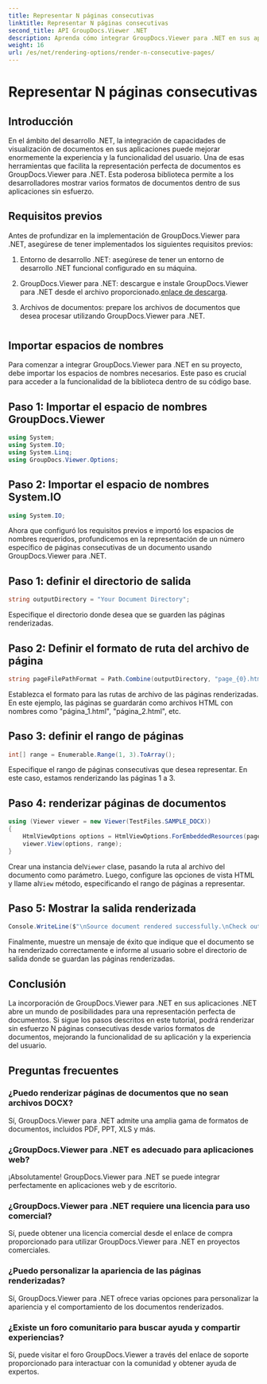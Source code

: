 ```yaml
---
title: Representar N páginas consecutivas
linktitle: Representar N páginas consecutivas
second_title: API GroupDocs.Viewer .NET
description: Aprenda cómo integrar GroupDocs.Viewer para .NET en sus aplicaciones para representar sin esfuerzo documentos con N páginas consecutivas.
weight: 16
url: /es/net/rendering-options/render-n-consecutive-pages/
---
```


# Representar N páginas consecutivas

## Introducción
En el ámbito del desarrollo .NET, la integración de capacidades de visualización de documentos en sus aplicaciones puede mejorar enormemente la experiencia y la funcionalidad del usuario. Una de esas herramientas que facilita la representación perfecta de documentos es GroupDocs.Viewer para .NET. Esta poderosa biblioteca permite a los desarrolladores mostrar varios formatos de documentos dentro de sus aplicaciones sin esfuerzo.
## Requisitos previos
Antes de profundizar en la implementación de GroupDocs.Viewer para .NET, asegúrese de tener implementados los siguientes requisitos previos:
1. Entorno de desarrollo .NET: asegúrese de tener un entorno de desarrollo .NET funcional configurado en su máquina.
  
2.  GroupDocs.Viewer para .NET: descargue e instale GroupDocs.Viewer para .NET desde el archivo proporcionado.[enlace de descarga](https://releases.groupdocs.com/viewer/net/).
3. Archivos de documentos: prepare los archivos de documentos que desea procesar utilizando GroupDocs.Viewer para .NET.
#
## Importar espacios de nombres
Para comenzar a integrar GroupDocs.Viewer para .NET en su proyecto, debe importar los espacios de nombres necesarios. Este paso es crucial para acceder a la funcionalidad de la biblioteca dentro de su código base.
## Paso 1: Importar el espacio de nombres GroupDocs.Viewer
```csharp
using System;
using System.IO;
using System.Linq;
using GroupDocs.Viewer.Options;
```
## Paso 2: Importar el espacio de nombres System.IO
```csharp
using System.IO;
```

Ahora que configuró los requisitos previos e importó los espacios de nombres requeridos, profundicemos en la representación de un número específico de páginas consecutivas de un documento usando GroupDocs.Viewer para .NET.
## Paso 1: definir el directorio de salida
```csharp
string outputDirectory = "Your Document Directory";
```
Especifique el directorio donde desea que se guarden las páginas renderizadas.
## Paso 2: Definir el formato de ruta del archivo de página
```csharp
string pageFilePathFormat = Path.Combine(outputDirectory, "page_{0}.html");
```
Establezca el formato para las rutas de archivo de las páginas renderizadas. En este ejemplo, las páginas se guardarán como archivos HTML con nombres como "página_1.html", "página_2.html", etc.
## Paso 3: definir el rango de páginas
```csharp
int[] range = Enumerable.Range(1, 3).ToArray();
```
Especifique el rango de páginas consecutivas que desea representar. En este caso, estamos renderizando las páginas 1 a 3.
## Paso 4: renderizar páginas de documentos
```csharp
using (Viewer viewer = new Viewer(TestFiles.SAMPLE_DOCX))
{
    HtmlViewOptions options = HtmlViewOptions.ForEmbeddedResources(pageFilePathFormat);
    viewer.View(options, range);
}
```
 Crear una instancia del`Viewer` clase, pasando la ruta al archivo del documento como parámetro. Luego, configure las opciones de vista HTML y llame al`View` método, especificando el rango de páginas a representar.
## Paso 5: Mostrar la salida renderizada
```csharp
Console.WriteLine($"\nSource document rendered successfully.\nCheck output in {outputDirectory}.");
```
Finalmente, muestre un mensaje de éxito que indique que el documento se ha renderizado correctamente e informe al usuario sobre el directorio de salida donde se guardan las páginas renderizadas.

## Conclusión
La incorporación de GroupDocs.Viewer para .NET en sus aplicaciones .NET abre un mundo de posibilidades para una representación perfecta de documentos. Si sigue los pasos descritos en este tutorial, podrá renderizar sin esfuerzo N páginas consecutivas desde varios formatos de documentos, mejorando la funcionalidad de su aplicación y la experiencia del usuario.
## Preguntas frecuentes
### ¿Puedo renderizar páginas de documentos que no sean archivos DOCX?
Sí, GroupDocs.Viewer para .NET admite una amplia gama de formatos de documentos, incluidos PDF, PPT, XLS y más.
### ¿GroupDocs.Viewer para .NET es adecuado para aplicaciones web?
¡Absolutamente! GroupDocs.Viewer para .NET se puede integrar perfectamente en aplicaciones web y de escritorio.
### ¿GroupDocs.Viewer para .NET requiere una licencia para uso comercial?
Sí, puede obtener una licencia comercial desde el enlace de compra proporcionado para utilizar GroupDocs.Viewer para .NET en proyectos comerciales.
### ¿Puedo personalizar la apariencia de las páginas renderizadas?
Sí, GroupDocs.Viewer para .NET ofrece varias opciones para personalizar la apariencia y el comportamiento de los documentos renderizados.
### ¿Existe un foro comunitario para buscar ayuda y compartir experiencias?
Sí, puede visitar el foro GroupDocs.Viewer a través del enlace de soporte proporcionado para interactuar con la comunidad y obtener ayuda de expertos.